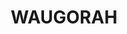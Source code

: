 ---
lastmod: '2025-04-06T06:05:20+00:00'
latitude: -34.50934045
layout: suburb
longitude: 143.8100099
postcode: '2711'
state: NSW
title: WAUGORAH
url: /nsw/waugorah/
---
